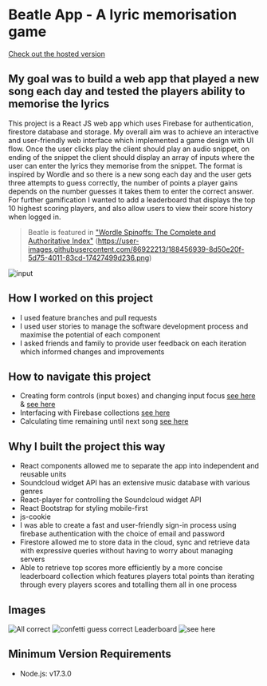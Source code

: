 # Beatle App - A lyric memorisation game

[Check out the hosted version](https://beatle.pro)

## My goal was to build a web app that played a new song each day and tested the players ability to memorise the lyrics

This project is a React JS web app which uses Firebase for authentication, firestore database and storage. My overall aim was to achieve an interactive and user-friendly web interface which implemented a game design with UI flow. Once the user clicks play the client should play an audio snippet, on ending of the snippet the client should display an array of inputs where the user can enter the lyrics they memorise from the snippet. The format is inspired by Wordle and so there is a new song each day and the user gets three attempts to guess correctly, the number of points a player gains depends on the number guesses it takes them to enter the correct answer. For further gamification I wanted to add a leaderboard that displays the top 10 highest scoring players, and also allow users to view their score history when logged in.

> Beatle is featured in ["Wordle Spinoffs: The Complete and Authoritative Index"](https://medium.com/floodgates/the-complete-and-authoritative-list-of-wordle-spinoffs-fb00bfafc448)
> (https://user-images.githubusercontent.com/86922213/188456939-8d50e20f-5d75-4011-83cd-17427499d236.png)

![input](https://user-images.githubusercontent.com/86922213/188456815-fc09822a-95af-484b-8434-948012f58206.png)

## How I worked on this project

- I used feature branches and pull requests
- I used user stories to manage the software development process and maximise the potential of each component
- I asked friends and family to provide user feedback on each iteration which informed changes and improvements

## How to navigate this project

- Creating form controls (input boxes) and changing input focus [see here](https://user-images.githubusercontent.com/86922213/188458245-73fab3cd-6f42-463a-87e2-b6485c1e9ac8.png) & [see here](https://user-images.githubusercontent.com/86922213/188458279-3e0c8e7a-1f7e-41a7-b5d8-ebf60895714f.png)
- Interfacing with Firebase collections [see here](https://user-images.githubusercontent.com/86922213/188457664-11c3bd17-6c94-4118-bbe4-52b48adecf8d.png)
- Calculating time remaining until next song [see here](https://user-images.githubusercontent.com/86922213/188457722-a69a8621-be91-4122-a979-1dea72a15e19.png)

## Why I built the project this way

- React components allowed me to separate the app into independent and reusable units
- Soundcloud widget API has an extensive music database with various genres
- React-player for controlling the Soundcloud widget API
- React Bootstrap for styling mobile-first
- js-cookie
- I was able to create a fast and user-friendly sign-in process using firebase authentication with the choice of email and password
- Firestore allowed me to store data in the cloud, sync and retrieve data with expressive queries without having to worry about managing servers
- Able to retrieve top scores more efficiently by a more concise leaderboard collection which features players total points than iterating through every players scores and totalling them all in one process

## Images

![All correct](https://user-images.githubusercontent.com/86922213/188456859-8b88135c-b495-4321-b84f-4d5ddeaf6b33.png)
![confetti guess correct](https://user-images.githubusercontent.com/86922213/188456893-a70736f1-d8e7-4ec1-ae95-776e857a7944.png)
Leaderboard ![see here](https://user-images.githubusercontent.com/86922213/188456918-3a454f36-af2d-45aa-b4de-ca065f2f0a39.png)

## Minimum Version Requirements

- Node.js: v17.3.0
